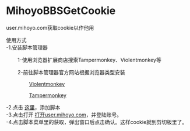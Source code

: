 # MihoyoBBSGetCookie

user.mihoyo.com获取cookie以作他用  

使用方式  
-1.安装脚本管理器  

        1-使用浏览器扩展商店搜索Tampermonkey、Violentmonkey等  



        2-前往脚本管理器官方网站根据浏览器类型安装  


                [Violentmonkey](https://violentmonkey.github.io/get-it/)  


                [Tampermonkey](https://www.tampermonkey.net/)  



-2.点击 [这里](https://jsd.cdn.zzko.cn/gh/a776058959/MihoyoBBSGetCookie@main/mihoyo.com%E8%8E%B7%E5%8F%96cookie.user.js)，添加脚本  
-3.点击打开 [打开user.mihoyo.com](https://user.mihoyo.com/)，并登陆账号。  
-4.点击脚本菜单里的获取，弹出窗口后点击确认。这样cookie就到剪切板里了。  
